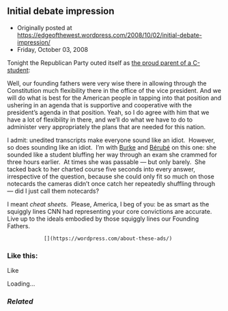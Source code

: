 ## Initial debate impression

 * Originally posted at https://edgeofthewest.wordpress.com/2008/10/02/initial-debate-impression/
 * Friday, October 03, 2008

Tonight the Republican Party outed itself as [the proud parent of a C- student](http://www.cnn.com/2008/POLITICS/10/02/debate.transcript/):

Well, our founding fathers were very wise there in allowing through the Constitution much flexibility there in the office of the vice president. And we will do what is best for the American people in tapping into that position and ushering in an agenda that is supportive and cooperative with the president’s agenda in that position. Yeah, so I do agree with him that we have a lot of flexibility in there, and we’ll do what we have to do to administer very appropriately the plans that are needed for this nation.

I admit: unedited transcripts make everyone sound like an idiot.  However, so does sounding like an idiot.  I’m with [Burke](http://weblogs.swarthmore.edu/burke/?p=649) and [Bérubé](http://www.michaelberube.com/index.php/weblog/so\_you\_palin\_mockers\_think\_youre\_so\_smart/) on this one: she sounded like a student bluffing her way through an exam she crammed for three hours earlier.  At times she was passable — but only barely.  She tacked back to her charted course five seconds into every answer, irrespective of the question, because she could only fit so much on those notecards the cameras didn’t once catch her repeatedly shuffling through — did I just call them notecards?

I meant _cheat sheets_.  Please, America, I beg of you: be as smart as the squiggly lines CNN had representing your core convictions are accurate.  Live up to the ideals embodied by 
those squiggly lines
 our Founding Fathers.

		

			

				[](https://wordpress.com/about-these-ads/)
				

					
				

			

		

### Like this:

Like

 
Loading...

[]()

### _Related_


